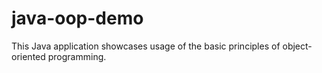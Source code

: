 # java-oop-demo

This Java application showcases usage of the basic principles of object-oriented programming.
